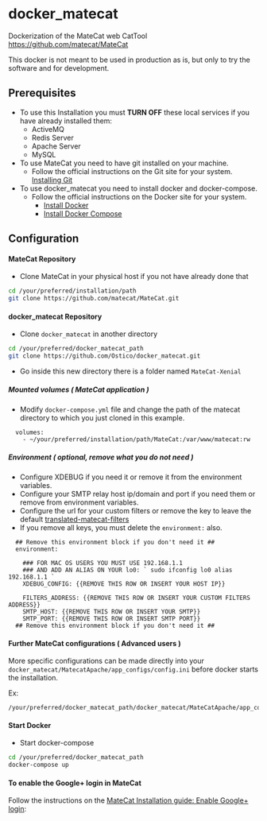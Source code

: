# docker_matecat
Dockerization of the MateCat web CatTool https://github.com/matecat/MateCat

This docker is not meant to be used in production as is, but only to try the software and for development.

## Prerequisites

- To use this Installation you must **TURN OFF** these local services if you have already installed them:
  * ActiveMQ
  * Redis Server
  * Apache Server
  * MySQL
- To use MateCat you need to have git installed on your machine.
  * Follow the official instructions on the Git site for your system. [Installing Git](https://git-scm.com/book/en/v2/Getting-Started-Installing-Git)
- To use docker_matecat you need to install docker and docker-compose.
  * Follow the official instructions on the Docker site for your system. 
    * [Install Docker](https://docs.docker.com/engine/installation/)
    * [Install Docker Compose](https://docs.docker.com/compose/install/)

## Configuration

#### MateCat Repository
- Clone MateCat in your physical host if you not have already done that
```bash
cd /your/preferred/installation/path
git clone https://github.com/matecat/MateCat.git
```

#### docker_matecat Repository
- Clone ```docker_matecat``` in another directory
```bash
cd /your/preferred/docker_matecat_path
git clone https://github.com/Ostico/docker_matecat.git
```

- Go inside this new directory there is a folder named `MateCat-Xenial`

##### Mounted volumes ( MateCat application )
- Modify ```docker-compose.yml``` file and change the path of the matecat directory to which you just cloned in this example.

```
  volumes:
    - ~/your/preferred/installation/path/MateCat:/var/www/matecat:rw
```

##### Environment ( optional, remove what you do not need )
- Configure XDEBUG if you need it or remove it from the environment variables.
- Configure your SMTP relay host ip/domain and port if you need them or remove from environment variables.
- Configure the url for your custom filters or remove the key to leave the default [translated-matecat-filters](https://translated-matecat-filters-v1.p.mashape.com)
- If you remove all keys, you must delete the ```environment:``` also.
```
  ## Remove this environment block if you don't need it ##
  environment:
  
    ### FOR MAC OS USERS YOU MUST USE 192.168.1.1 
    ### AND ADD AN ALIAS ON YOUR lo0: ` sudo ifconfig lo0 alias 192.168.1.1 `
    XDEBUG_CONFIG: {{REMOVE THIS ROW OR INSERT YOUR HOST IP}}
    
    FILTERS_ADDRESS: {{REMOVE THIS ROW OR INSERT YOUR CUSTOM FILTERS ADDRESS}}
    SMTP_HOST: {{REMOVE THIS ROW OR INSERT YOUR SMTP}}
    SMTP_PORT: {{REMOVE THIS ROW OR INSERT SMTP PORT}}
  ## Remove this environment block if you don't need it ##
```

#### Further MateCat configurations ( Advanced users )
More specific configurations can be made directly into your ```docker_matecat/MatecatApache/app_configs/config.ini``` before docker starts the installation.

Ex: 
```
/your/preferred/docker_matecat_path/docker_matecat/MateCatApache/app_configs/config.ini
```


#### Start Docker
- Start docker-compose
```bash
cd /your/preferred/docker_matecat_path
docker-compose up
```

#### To enable the Google+ login in MateCat
Follow the instructions on the [MateCat Installation guide: Enable Google+ login](http://www.matecat.com/advanced-manual-setup/#egl):
